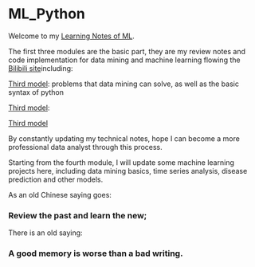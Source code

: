 # ML_Python

Welcome to my [Learning Notes of ML](https://github.com/ZsyRock/My_ML_Python/tree/main).

The first three modules are the basic part, they are my review notes and code implementation for data mining and machine learning flowing the [Bilibili site](https://www.bilibili.com/video/BV1JM4y1k7ie/?p=10&spm_id_from=pageDriver&vd_source=f160d57e4bb83c348ab70a6d94d2f079)including:

[Third model](https://github.com/ZsyRock/My_ML_Python/tree/main/Module%203.%20Classification%20problem): problems that data mining can solve, as well as the basic syntax of python

[Third model](https://github.com/ZsyRock/My_ML_Python/tree/main/Module%203.%20Classification%20problem): 

[Third model](https://github.com/ZsyRock/My_ML_Python/tree/main/Module%203.%20Classification%20problem) 

By constantly updating my technical notes, hope I can become a more professional data analyst through this process. 

Starting from the fourth module, I will update some machine learning projects here, including data mining basics, time series analysis, disease prediction and other models.

As an old Chinese saying goes: 

### Review the past and learn the new;


There is an old saying: 

### A good memory is worse than a bad writing.
 
